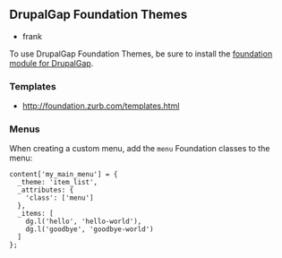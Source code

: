 ## DrupalGap Foundation Themes
 - frank

To use DrupalGap Foundation Themes, be sure to install the [foundation module for DrupalGap](http://drupalgap.org/project/foundation).

### Templates

- http://foundation.zurb.com/templates.html

### Menus

When creating a custom menu, add the `menu` Foundation classes to the menu:

```
content['my_main_menu'] = {
  _theme: 'item_list',
  _attributes: {
    'class': ['menu']
  },
  _items: [
    dg.l('hello', 'hello-world'),
    dg.l('goodbye', 'goodbye-world')
  ]
};
```
